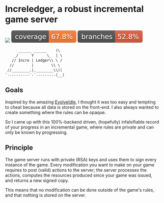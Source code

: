 # Increledger, a robust incremental game server

![](https://github.com/Saucistophe/increledger/actions/workflows/maven.yml/badge.svg)
![](.github/badges/jacoco.svg)
![](.github/badges/branches.svg)

```
      ______ ______    (\
    _/      Y      \_  | \
   // Incre | Ledger\\ \ /
  //        |        \\ \ 
 //________.|.________\\)(
`----------`-`---------(__)
```

## Goals

Inspired by the amazing [EvolveIdle](https://github.com/pmotschmann/Evolve), I thought it was too easy and tempting to cheat because all data is stored on the front-end.
I also always wanted to create something where the rules can be opaque.

So I came up with this 100%-backend driven, (hopefully) infalsifiable record of your progress in an incremental game, where rules are private and can only be known by progressing.

## Principle

The game server runs with private (RSA) keys and uses them to sign every instance of the game. Every modification you want to make on your game requires to post (valid) actions to the server; the server processes the actions, computes the resources produced since your game was issued, and returns a new signed copy.

This means that no modification can be done outside of the game's rules, and that nothing is stored on the server.